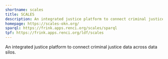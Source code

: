```yaml
---
shortname: scales
title: SCALES
description: An integrated justice platform to connect criminal justice data across data silos
homepage: https://scales-okn.org/
sparql: https://frink.apps.renci.org/scales/sparql
tpf: https://frink.apps.renci.org/ldf/scales
---
```


An integrated justice platform to connect criminal justice data across data silos.
